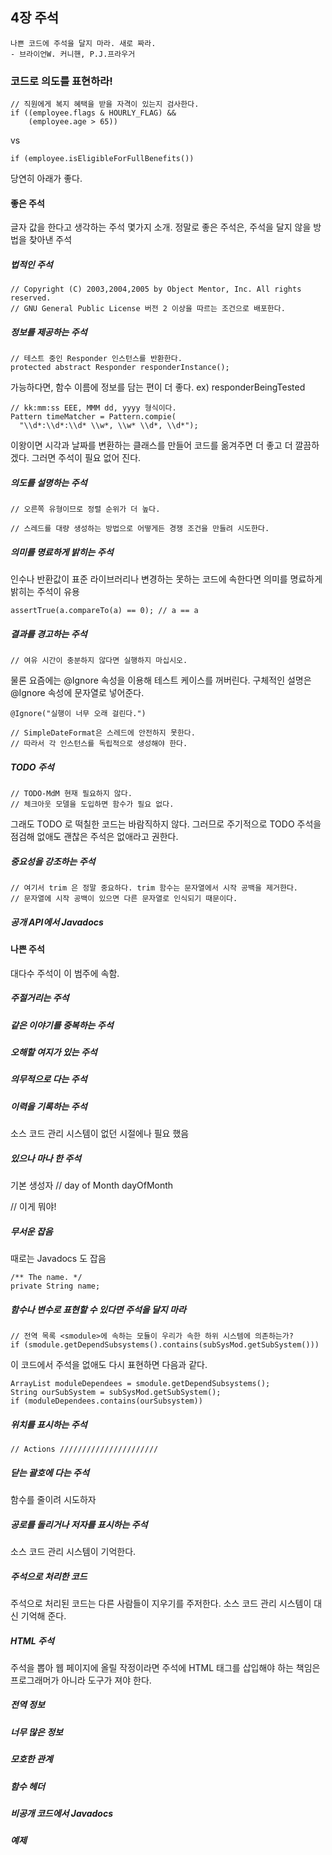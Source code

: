 

## 4장 주석
```
나쁜 코드에 주석을 달지 마라. 새로 짜라.
- 브라이언W. 커니핸, P.J.프라우거
```

### 코드로 의도를 표현하라!
```
// 직원에게 복지 혜택을 받을 자격이 있는지 검사한다.
if ((employee.flags & HOURLY_FLAG) &&
    (employee.age > 65))
```
vs
```
if (employee.isEligibleForFullBenefits())
```
당연히 아래가 좋다.

#### 좋은 주석
글자 값을 한다고 생각하는 주석 몇가지 소개. 정말로 좋은 주석은, 주석을 달지 않을 방법을 찾아낸 주석

##### 법적인 주석
```
// Copyright (C) 2003,2004,2005 by Object Mentor, Inc. All rights reserved.
// GNU General Public License 버전 2 이상을 따르는 조건으로 배포한다.
```
##### 정보를 제공하는 주석
```
// 테스트 중인 Responder 인스턴스를 반환한다.
protected abstract Responder responderInstance();
```
가능하다면, 함수 이름에 정보를 담는 편이 더 좋다. ex) responderBeingTested

```
// kk:mm:ss EEE, MMM dd, yyyy 형식이다.
Pattern timeMatcher = Pattern.compie(
  "\\d*:\\d*:\\d* \\w*, \\w* \\d*, \\d*");
```
이왕이면 시각과 날짜를 변환하는 클래스를 만들어 코드를 옮겨주면 더 좋고 더 깔끔하겠다. 그러면 주석이 필요 없어 진다.

##### 의도를 설명하는 주석
```
// 오른쪽 유형이므로 정렬 순위가 더 높다.

// 스레드를 대량 생성하는 방법으로 어떻게든 경쟁 조건을 만들려 시도한다.
```

##### 의미를 명료하게 밝히는 주석
인수나 반환값이 표준 라이브러리나 변경하는 못하는 코드에 속한다면 의미를 명료하게 밝히는 주석이 유용
```
assertTrue(a.compareTo(a) == 0); // a == a
```
##### 결과를 경고하는 주석
```
// 여유 시간이 충분하지 않다면 실행하지 마십시오.
```
물론 요즘에는 @Ignore 속성을 이용해 테스트 케이스를 꺼버린다. 구체적인 설명은 @Ignore 속성에 문자열로 넣어준다.
```
@Ignore("실행이 너무 오래 걸린다.")
```

```
// SimpleDateFormat은 스레드에 안전하지 못한다.
// 따라서 각 인스턴스를 독립적으로 생성해야 한다.
```

##### TODO 주석
```
// TODO-MdM 현재 필요하지 않다.
// 체크아웃 모델을 도입하면 함수가 필요 없다.
```
그래도 TODO 로 떡칠한 코드는 바람직하지 않다. 그러므로 주기적으로 TODO 주석을 점검해 없애도 괜찮은 주석은 없애라고 권한다.

##### 중요성을 강조하는 주석
```
// 여기서 trim 은 정말 중요하다. trim 함수는 문자열에서 시작 공백을 제거한다.
// 문자열에 시작 공백이 있으면 다른 문자열로 인식되기 때문이다.
```

##### 공개 API에서 Javadocs


#### 나쁜 주석
대다수 주석이 이 범주에 속함.

##### 주절거리는 주석

##### 같은 이야기를 중복하는 주석

##### 오해할 여지가 있는 주석

##### 의무적으로 다는 주석

##### 이력을 기록하는 주석
소스 코드 관리 시스템이 없던 시절에나 필요 했음

##### 있으나 마나 한 주석
기본 생성자
// day of Month
dayOfMonth

// 이게 뭐야!

##### 무서운 잡음
때로는 Javadocs 도 잡음

```
/** The name. */
private String name;
```

##### 함수나 변수로 표현할 수 있다면 주석을 달지 마라
```
// 전역 목록 <smodule>에 속하는 모듈이 우리가 속한 하위 시스템에 의존하는가?
if (smodule.getDependSubsystems().contains(subSysMod.getSubSystem()))
```
이 코드에서 주석을 없애도 다시 표현하면 다음과 같다.
```
ArrayList moduleDependees = smodule.getDependSubsystems();
String ourSubSystem = subSysMod.getSubSystem();
if (moduleDependees.contains(ourSubsystem))
```

##### 위치를 표시하는 주석
```
// Actions //////////////////////
```

##### 닫는 괄호에 다는 주석
함수를 줄이려 시도하자

##### 공로를 돌리거나 저자를 표시하는 주석
소스 코드 관리 시스템이 기억한다.

##### 주석으로 처리한 코드
주석으로 처리된 코드는 다른 사람들이 지우기를 주저한다. 소스 코드 관리 시스템이 대신 기억해 준다.

##### HTML 주석
주석을 뽑아 웹 페이지에 올릴 작정이라면 주석에 HTML 태그를 삽입해야 하는 책임은 프로그래머가 아니라 도구가 져야 한다.

##### 전역 정보

##### 너무 많은 정보

##### 모호한 관계

##### 함수 헤더

##### 비공개 코드에서 Javadocs

##### 예제